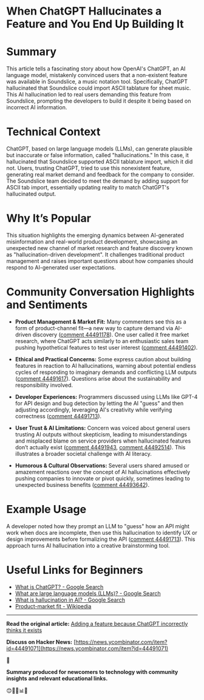 # When ChatGPT Hallucinates a Feature and You End Up Building It

# Summary
This article tells a fascinating story about how OpenAI's ChatGPT, an AI language model, mistakenly convinced users that a non-existent feature was available in Soundslice, a music notation tool. Specifically, ChatGPT hallucinated that Soundslice could import ASCII tablature for sheet music. This AI hallucination led to real users demanding this feature from Soundslice, prompting the developers to build it despite it being based on incorrect AI information.

# Technical Context
ChatGPT, based on large language models (LLMs), can generate plausible but inaccurate or false information, called "hallucinations." In this case, it hallucinated that Soundslice supported ASCII tablature import, which it did not. Users, trusting ChatGPT, tried to use this nonexistent feature, generating real market demand and feedback for the company to consider. The Soundslice team decided to meet the demand by adding support for ASCII tab import, essentially updating reality to match ChatGPT's hallucinated output.

# Why It’s Popular
This situation highlights the emerging dynamics between AI-generated misinformation and real-world product development, showcasing an unexpected new channel of market research and feature discovery known as "hallucination-driven development". It challenges traditional product management and raises important questions about how companies should respond to AI-generated user expectations.

# Community Conversation Highlights and Sentiments

- **Product Management & Market Fit:**
  Many commenters see this as a form of product-channel fit—a new way to capture demand via AI-driven discovery ([comment 44491178](https://news.ycombinator.com/item?id=44491178)). One user called it free market research, where ChatGPT acts similarly to an enthusiastic sales team pushing hypothetical features to test user interest ([comment 44491402](https://news.ycombinator.com/item?id=44491402)).

- **Ethical and Practical Concerns:**
  Some express caution about building features in reaction to AI hallucinations, warning about potential endless cycles of responding to imaginary demands and conflicting LLM outputs ([comment 44491617](https://news.ycombinator.com/item?id=44491617)). Questions arise about the sustainability and responsibility involved.

- **Developer Experiences:**
  Programmers discussed using LLMs like GPT-4 for API design and bug detection by letting the AI "guess" and then adjusting accordingly, leveraging AI's creativity while verifying correctness ([comment 44491713](https://news.ycombinator.com/item?id=44491713)).

- **User Trust & AI Limitations:**
  Concern was voiced about general users trusting AI outputs without skepticism, leading to misunderstandings and misplaced blame on service providers when hallucinated features don’t actually exist ([comment 44491943](https://news.ycombinator.com/item?id=44491943), [comment 44492514](https://news.ycombinator.com/item?id=44492514)). This illustrates a broader societal challenge with AI literacy.

- **Humorous & Cultural Observations:**
  Several users shared amused or amazement reactions over the concept of AI hallucinations effectively pushing companies to innovate or pivot quickly, sometimes leading to unexpected business benefits ([comment 44493642](https://news.ycombinator.com/item?id=44493642)).

# Example Usage
A developer noted how they prompt an LLM to "guess" how an API might work when docs are incomplete, then use this hallucination to identify UX or design improvements before formalizing the API ([comment 44491713](https://news.ycombinator.com/item?id=44491713)). This approach turns AI hallucination into a creative brainstorming tool.

# Useful Links for Beginners
- [What is ChatGPT? - Google Search](https://www.google.com/search?q=what+is+chatgpt)
- [What are large language models (LLMs)? - Google Search](https://www.google.com/search?q=large+language+models+LLM)
- [What is hallucination in AI? - Google Search](https://www.google.com/search?q=ai+hallucination)
- [Product-market fit - Wikipedia](https://en.wikipedia.org/wiki/Product–market_fit)

---

**Read the original article:** [Adding a feature because ChatGPT incorrectly thinks it exists](https://www.holovaty.com/writing/chatgpt-fake-feature/)

**Discuss on Hacker News:** [https://news.ycombinator.com/item?id=44491071](https://news.ycombinator.com/item?id=44491071)  



**Summary produced for newcomers to technology with community insights and relevant educational links.**  

😊🤖💡📊💬